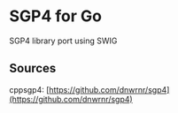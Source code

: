 # SGP4 for Go
SGP4 library port using SWIG

## Sources

cppsgp4: [https://github.com/dnwrnr/sgp4](https://github.com/dnwrnr/sgp4)
